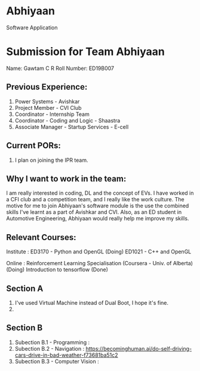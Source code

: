 # Abhiyaan
Software Application


Submission for Team Abhiyaan
============================

Name: Gawtam C R
Roll Number: ED19B007

Previous Experience: 
--------------------
1. Power Systems - Avishkar
2. Project Member - CVI Club
3. Coordinator - Internship Team
4. Coordinator - Coding and Logic - Shaastra
5. Associate Manager - Startup Services - E-cell

Current PORs:
-------------
1. I plan on joining the IPR team. 


Why I want to work in the team:
------------------------------
I am really interested in coding, DL and the concept of EVs. I have worked in a CFI club and a competition team, and I really like the work culture. The motive for me to join Abhiyaan's software module is the use the combined skills I've learnt as a part of Avishkar and CVI. Also, as an ED student in Automotive Engineering, Abhiyaan would really help me improve my skills. 

Relevant Courses:
-----------------
Institute : 
ED3170 - Python and OpenGL (Doing)
ED1021 - C++ and OpenGL 

Online :
Reinforcement Learning Specialisation (Coursera - Univ. of Alberta) (Doing)
Introduction to tensorflow (Done)

Section A
---------

1. I've used Virtual Machine instead of Dual Boot, I hope it's fine.
2. 

Section B
----------

1. Subection B.1 - Programming :  
2. Subection B.2 - Navigation : https://becominghuman.ai/do-self-driving-cars-drive-in-bad-weather-f73681ba51c2
3. Subection B.3 - Computer Vision : 

